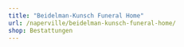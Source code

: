 ```yaml
---
title: "Beidelman-Kunsch Funeral Home"
url: /naperville/beidelman-kunsch-funeral-home/
shop: Bestattungen
---
```


